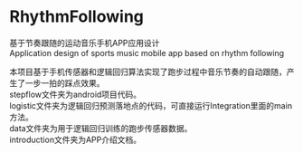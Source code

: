 # RhythmFollowing
基于节奏跟随的运动音乐手机APP应用设计  
Application design of sports music mobile app based on rhythm following  

本项目基于手机传感器和逻辑回归算法实现了跑步过程中音乐节奏的自动跟随，产生了一步一拍的踩点效果。  
stepflow文件夹为android项目代码。  
logistic文件夹为逻辑回归预测落地点的代码，可直接运行Integration里面的main方法。  
data文件夹为用于逻辑回归训练的跑步传感器数据。  
introduction文件夹为APP介绍文档。  


